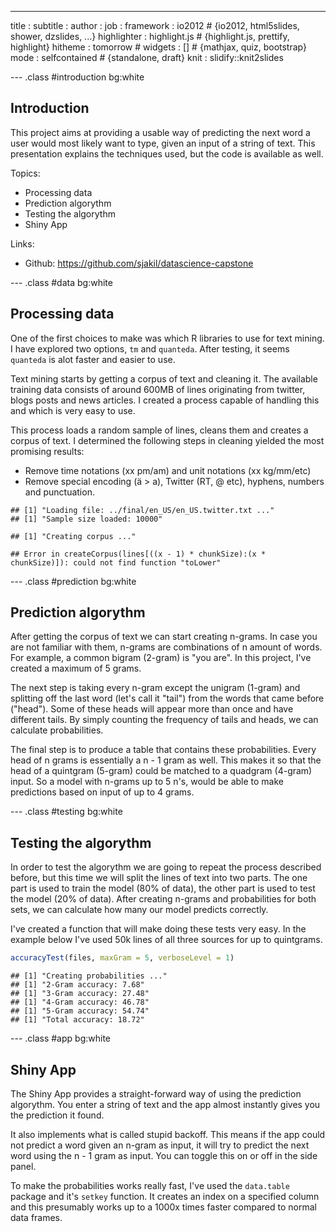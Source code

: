 ---
title       : 
subtitle    : 
author      : 
job         : 
framework   : io2012        # {io2012, html5slides, shower, dzslides, ...}
highlighter : highlight.js  # {highlight.js, prettify, highlight}
hitheme     : tomorrow      # 
widgets     : []            # {mathjax, quiz, bootstrap}
mode        : selfcontained # {standalone, draft}
knit        : slidify::knit2slides

--- .class #introduction bg:white




## Introduction

This project aims at providing a usable way of predicting the next word a user would most likely want to type, given an input of a string of text. This presentation explains the techniques used, but the code is available as well.

Topics:

- Processing data
- Prediction algorythm
- Testing the algorythm
- Shiny App

Links:

- Github: https://github.com/sjakil/datascience-capstone



--- .class #data bg:white

## Processing data

One of the first choices to make was which R libraries to use for text mining. I have explored two options, `tm` and `quanteda`. After testing, it seems `quanteda` is alot faster and easier to use.

Text mining starts by getting a corpus of text and cleaning it. The available training data consists of around 600MB of lines originating from twitter, blogs posts and news articles. I created a process capable of handling this and which is very easy to use. 

This process loads a random sample of lines, cleans them and creates a corpus of text. I determined the following steps in cleaning yielded the most promising results:
- Remove time notations (xx pm/am) and unit notations (xx kg/mm/etc)
- Remove special encoding (ä > a), Twitter (RT, @ etc), hyphens, numbers and punctuation.


```
## [1] "Loading file: ../final/en_US/en_US.twitter.txt ..."
## [1] "Sample size loaded: 10000"
```

```
## [1] "Creating corpus ..."
```

```
## Error in createCorpus(lines[((x - 1) * chunkSize):(x * chunkSize)]): could not find function "toLower"
```

--- .class #prediction bg:white

## Prediction algorythm

After getting the corpus of text we can start creating n-grams. In case you are not familiar with them, n-grams are combinations of n amount of words. For example, a common bigram (2-gram) is "you are". In this project, I've created a maximum of 5 grams.

The next step is taking every n-gram except the unigram (1-gram) and splitting off the last word (let's call it "tail") from the words that came before ("head"). Some of these heads will appear more than once and have different tails. By simply counting the frequency of tails and heads, we can calculate probabilities.

The final step is to produce a table that contains these probabilities. Every head of n grams is essentially a n - 1 gram as well. This makes it so that the head of a quintgram (5-gram) could be matched to a quadgram (4-gram) input. So  a model with n-grams up to 5 n's, would be able to make predictions based on input of up to 4 grams.


--- .class #testing bg:white

## Testing the algorythm

In order to test the algorythm we are going to repeat the process described before, but this time we will split the lines of text into two parts. The one part is used to train the model (80% of data), the other part is used to test the model (20% of data). After creating n-grams and probabilities for both sets, we can calculate how many our model predicts correctly.

I've created a function that will make doing these tests very easy. In the example below I've used 50k lines of all three sources for up to quintgrams.



```r
accuracyTest(files, maxGram = 5, verboseLevel = 1)
```

```
## [1] "Creating probabilities ..."
## [1] "2-Gram accuracy: 7.68"
## [1] "3-Gram accuracy: 27.48"
## [1] "4-Gram accuracy: 46.78"
## [1] "5-Gram accuracy: 54.74"
## [1] "Total accuracy: 18.72"
```

--- .class #app bg:white

## Shiny App

The Shiny App provides a straight-forward way of using the prediction algorythm. You enter a string of text and the app almost instantly gives you the prediction it found.

It also implements what is called stupid backoff. This means if the app could not predict a word given an n-gram as input, it will try to predict the next word using the n - 1 gram as input. You can toggle this on or off in the side panel.

To make the probabilities works really fast, I've used the `data.table` package and it's `setkey` function. It creates an index on a specified column and this presumably works up to a 1000x times faster compared to normal data frames.


